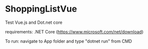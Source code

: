 # ShoppingListVue
Test Vue.js and Dot.net core

requirements: .NET Core (https://www.microsoft.com/net/download)

To run: 
navigate to App folder and type "dotnet run" from CMD
